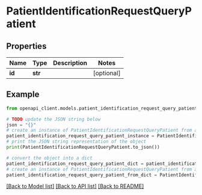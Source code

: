 # PatientIdentificationRequestQueryPatient


## Properties

Name | Type | Description | Notes
------------ | ------------- | ------------- | -------------
**id** | **str** |  | [optional] 

## Example

```python
from openapi_client.models.patient_identification_request_query_patient import PatientIdentificationRequestQueryPatient

# TODO update the JSON string below
json = "{}"
# create an instance of PatientIdentificationRequestQueryPatient from a JSON string
patient_identification_request_query_patient_instance = PatientIdentificationRequestQueryPatient.from_json(json)
# print the JSON string representation of the object
print(PatientIdentificationRequestQueryPatient.to_json())

# convert the object into a dict
patient_identification_request_query_patient_dict = patient_identification_request_query_patient_instance.to_dict()
# create an instance of PatientIdentificationRequestQueryPatient from a dict
patient_identification_request_query_patient_from_dict = PatientIdentificationRequestQueryPatient.from_dict(patient_identification_request_query_patient_dict)
```
[[Back to Model list]](../README.md#documentation-for-models) [[Back to API list]](../README.md#documentation-for-api-endpoints) [[Back to README]](../README.md)


